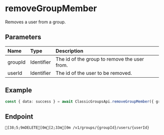
# removeGroupMember
Removes a user from a group.


## Parameters
| Name    | Type       | Description                                  |
| :------ | :--------- | :------------------------------------------- |
| groupId | Identifier | The id of the group to remove the user from. |
| userId  | Identifier | The id of the user to be removed.            |



## Example
```ts copy showLineNumbers
const { data: success } = await ClassicGroupsApi.removeGroupMember({ groupId: 5850082, userId: 2655994471 }); 
```



## Endpoint
```ansi
[38;5;9mDELETE[0m[2;33m[0m /v1/groups/{groupId}/users/{userId}
```
  
